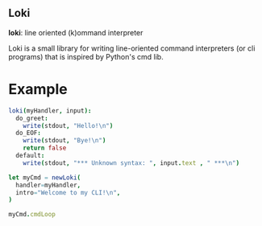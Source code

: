 Loki
----

**loki**: line oriented (k)ommand interpreter

Loki is a small library for writing line-oriented
command interpreters (or cli programs) that is inspired
by Python's cmd lib.

Example
=======

```nim
loki(myHandler, input):
  do_greet:
    write(stdout, "Hello!\n")
  do_EOF:
    write(stdout, "Bye!\n")
    return false
  default:
    write(stdout, "*** Unknown syntax: ", input.text , " ***\n")

let myCmd = newLoki(
  handler=myHandler,
  intro="Welcome to my CLI!\n",
)

myCmd.cmdLoop
```
